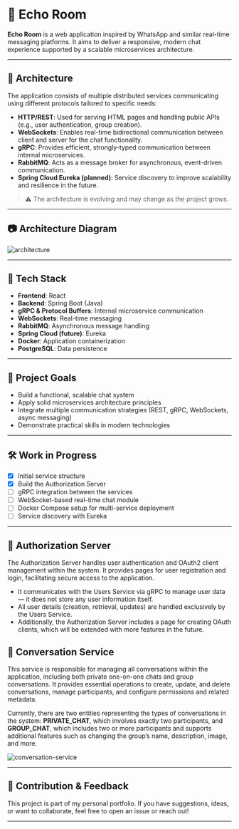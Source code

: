 # 📣 Echo Room

**Echo Room** is a web application inspired by WhatsApp and similar real-time messaging platforms. It aims to deliver a responsive, modern chat experience supported by a scalable microservices architecture.

---

## 🧩 Architecture

The application consists of multiple distributed services communicating using different protocols tailored to specific needs:

- **HTTP/REST**: Used for serving HTML pages and handling public APIs (e.g., user authentication, group creation).
- **WebSockets**: Enables real-time bidirectional communication between client and server for the chat functionality.
- **gRPC**: Provides efficient, strongly-typed communication between internal microservices.
- **RabbitMQ**: Acts as a message broker for asynchronous, event-driven communication.
- **Spring Cloud Eureka (planned)**: Service discovery to improve scalability and resilience in the future.

> ⚠️ The architecture is evolving and may change as the project grows.

---

## 📷 Architecture Diagram

![architecture](https://github.com/user-attachments/assets/3fc017e7-0a7d-40df-b04e-0b8b26460287)

---

## 🚀 Tech Stack

- **Frontend**: React
- **Backend**: Spring Boot (Java)
- **gRPC & Protocol Buffers**: Internal microservice communication
- **WebSockets**: Real-time messaging
- **RabbitMQ**: Asynchronous message handling
- **Spring Cloud (future)**: Eureka
- **Docker**: Application containerization
- **PostgreSQL**: Data persistence

---

## 📌 Project Goals

- Build a functional, scalable chat system
- Apply solid microservices architecture principles
- Integrate multiple communication strategies (REST, gRPC, WebSockets, async messaging)
- Demonstrate practical skills in modern technologies

---

## 🛠️ Work in Progress

- [x] Initial service structure
- [x] Build the Authorization Server
- [ ] gRPC integration between the services
- [ ] WebSocket-based real-time chat module
- [ ] Docker Compose setup for multi-service deployment
- [ ] Service discovery with Eureka

---

## 🔐 Authorization Server

The Authorization Server handles user authentication and OAuth2 client management within the system. It provides pages for user registration and login, facilitating secure access to the application.

- It communicates with the Users Service via gRPC to manage user data — it does not store any user information itself.
- All user details (creation, retrieval, updates) are handled exclusively by the Users Service.
- Additionally, the Authorization Server includes a page for creating OAuth clients, which will be extended with more features in the future.

## 💬 Conversation Service

This service is responsible for managing all conversations within the application, including both private one-on-one chats and group conversations. It provides essential operations to create, update, and delete conversations, manage participants, and configure permissions and related metadata.

Currently, there are two entities representing the types of conversations in the system: **PRIVATE_CHAT**, which involves exactly two participants, and **GROUP_CHAT**, which includes two or more participants and supports additional features such as changing the group’s name, description, image, and more.

![conversation-service](https://github.com/user-attachments/assets/7cfc9a09-d833-46bc-a246-9de8a1fd4713)

---

## 🧠 Contribution & Feedback

This project is part of my personal portfolio. If you have suggestions, ideas, or want to collaborate, feel free to open an issue or reach out!

---
